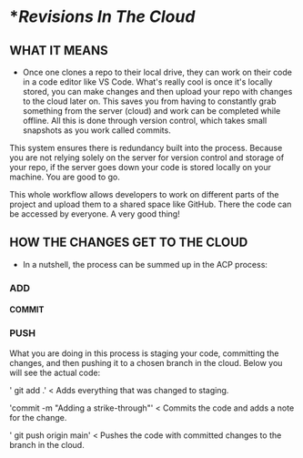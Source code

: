 # ****Revisions In The Cloud***


## WHAT IT MEANS

- Once one clones a repo to their local drive, they can work on their code in a code
editor like VS Code. What's really cool is once it's locally stored, you can make changes
and then upload your repo with changes to the cloud later on. This saves you from having to 
constantly grab something from the server (cloud) and work can be completed while offline. 
All this is done through version control,  which takes small snapshots as you work called 
commits.

This system ensures there is redundancy built into the process. Because you are not relying
solely on the server for version control and storage of your repo, if the server goes down
your code is stored locally on your machine. You are good to go. 

This whole workflow allows developers to work on different parts of the project and upload
them to a shared space like GitHub. There the code can be accessed by everyone. A very
good thing!

## HOW THE CHANGES GET TO THE CLOUD

- In a nutshell, the process can be summed up in the ACP process:

### ADD

#### COMMIT

### PUSH

What you are doing in this process is staging your code, committing the changes, and then
pushing it to a chosen branch in the cloud. Below you will see the actual code:

' git add .'  < Adds everything that was changed to staging.

'commit -m "Adding a strike-through"'  < Commits the code and adds a note for the change.

' git push origin main'  <  Pushes the code with committed changes to the branch in the cloud.










